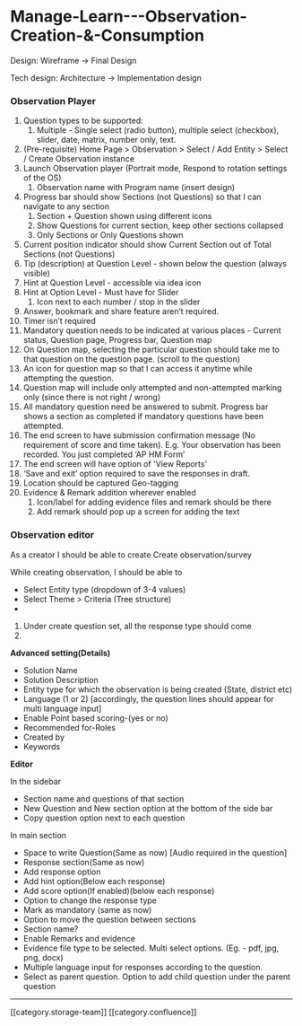 # Manage-Learn---Observation-Creation-&-Consumption

Design: Wireframe → Final Design

Tech design: Architecture → Implementation design

### Observation Player

1. Question types to be supported:
   1. Multiple - Single select (radio button), multiple select (checkbox), slider, date, matrix, number only, text.
2. (Pre-requisite) Home Page > Observation > Select / Add Entity > Select / Create Observation instance
3. Launch Observation player (Portrait mode, Respond to rotation settings of the OS)
   1. Observation name with Program name (insert design)
4. Progress bar should show Sections (not Questions) so that I can navigate to any section
   1. Section + Question shown using different icons
   2. Show Questions for current section, keep other sections collapsed
   3. Only Sections or Only Questions shown
5. Current position indicator should show Current Section out of Total Sections (not Questions)
6. Tip (description) at Question Level - shown below the question (always visible)
7. Hint at Question Level - accessible via idea icon
8. Hint at Option Level - Must have for Slider
   1. Icon next to each number / stop in the slider
9. Answer, bookmark and share feature aren’t required.
10. Timer isn’t required
11. Mandatory question needs to be indicated at various places - Current status, Question page, Progress bar, Question map
12. On Question map, selecting the particular question should take me to that question on the question page. (scroll to the question)
13. An icon for question map so that I can access it anytime while attempting the question.
14. Question map will include only attempted and non-attempted marking only (since there is not right / wrong)
15. All mandatory question need be answered to submit. Progress bar shows a section as completed if mandatory questions have been attempted.
16. The end screen to have submission confirmation message (No requirement of score and time taken). E.g. Your observation has been recorded. You just completed ‘AP HM Form’
17. The end screen will have option of 'View Reports'
18. ‘Save and exit’ option required to save the responses in draft.
19. Location should be captured Geo-tagging
20. Evidence & Remark addition wherever enabled
    1. Icon/label for adding evidence files and remark should be there
    2. Add remark should pop up a screen for adding the text

### Observation editor

As a creator I should be able to create Create observation/survey

While creating observation, I should be able to

* Select Entity type (dropdown of 3-4 values)
* Select Theme > Criteria (Tree structure)
*

1. Under create question set, all the response type should come
2.

**Advanced setting(Details)**

* Solution Name
* Solution Description
* Entity type for which the observation is being created (State, district etc)
* Language (1 or 2) \[accordingly, the question lines should appear for multi language input]
* Enable Point based scoring-(yes or no)
* Recommended for-Roles
* Created by
* Keywords

**Editor**

In the sidebar

* Section name and questions of that section
* New Question and New section option at the bottom of the side bar
* Copy question option next to each question

In main section

* Space to write Question(Same as now) \[Audio required in the question]
* Response section(Same as now)
* Add response option
* Add hint option(Below each response)
* Add score option(If enabled)(below each response)
* Option to change the response type
* Mark as mandatory (same as now)&#x20;
* Option to move the question between sections
* Section name?
* Enable Remarks and evidence
* Evidence file type to be selected. Multi select options. (Eg. - pdf, jpg, png, docx)
* Multiple language input for responses according to the question.
* Select as parent question. Option to add child question under the parent question

***

\[\[category.storage-team]] \[\[category.confluence]]

